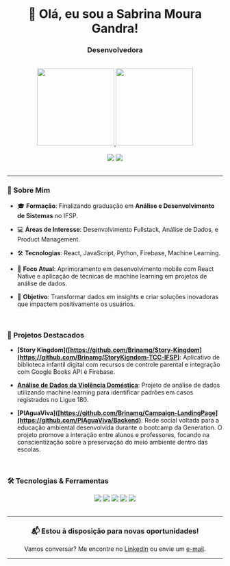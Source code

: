 <div align="center">
  <h1>👋 Olá, eu sou a Sabrina Moura Gandra!</h1>
  <h3>Desenvolvedora</h3>
</div>

<br/>

<div align="center">
  <a href="https://github.com/Brinamg">
    <img height="180em" src="https://github-readme-stats.vercel.app/api?username=Brinamg&show_icons=true&theme=react&include_all_commits=true&count_private=true"/>
    <img height="180em" src="https://github-readme-stats.vercel.app/api/top-langs/?username=Brinamg&layout=compact&langs_count=7&theme=react"/>
  </a>
</div>  

<br/>

<div align="center">
  <a href="https://www.linkedin.com/in/sabrinamouragandra/" target="_blank"><img src="https://img.shields.io/badge/-LinkedIn-%230077B5?style=for-the-badge&logo=linkedin&logoColor=white" target="_blank"></a> 
  <a href = "mailto:smouragandra@gmail.com"><img src="https://img.shields.io/badge/-Gmail-%23333?style=for-the-badge&logo=gmail&logoColor=white" target="_blank"></a>
</div>

<br/>

---

### 🚀 Sobre Mim

- 🎓 **Formação**: Finalizando graduação em **Análise e Desenvolvimento de Sistemas** no IFSP.

- 💻 **Áreas de Interesse**: Desenvolvimento Fullstack, Análise de Dados, e Product Management.

- 🛠 **Tecnologias**: React, JavaScript, Python, Firebase, Machine Learning.

- 🌱 **Foco Atual**: Aprimoramento em desenvolvimento mobile com React Native e aplicação de técnicas de machine learning em projetos de análise de dados.

- 🎯 **Objetivo**: Transformar dados em insights e criar soluções inovadoras que impactem positivamente os usuários.

<br/>

### 💼 Projetos Destacados

- **[Story Kingdom]([https://github.com/Brinamg/Story-Kingdom](https://github.com/Brinamg/StoryKigndom-TCC-IFSP)**: Aplicativo de biblioteca infantil digital com recursos de controle parental e integração com Google Books API e Firebase.
  
- **[Análise de Dados da Violência Doméstica]([https://github.com/Brinamg/Ligue180-AnaliseDeDados](https://github.com/Brinamg/An-lise-de-Dados-de-Viol-ncia-Dom-stica/tree/main))**: Projeto de análise de dados utilizando machine learning para identificar padrões em casos registrados no Ligue 180.
  
- **[PIAguaViva]([https://github.com/Brinamg/Campaign-LandingPage](https://github.com/PIAguaViva/Backend)**:  Rede social voltada para a educação ambiental desenvolvida durante o bootcamp da Generation. O projeto promove a interação entre alunos e professores, focando na conscientização sobre a preservação do meio ambiente dentro das escolas.

<br/>

### 🛠 Tecnologias & Ferramentas

<div align="center">
  <img src="https://img.shields.io/badge/-React-61DAFB?style=for-the-badge&logo=react&logoColor=black" />
  <img src="https://img.shields.io/badge/-JavaScript-F7DF1E?style=for-the-badge&logo=javascript&logoColor=black" />
  <img src="https://img.shields.io/badge/-Firebase-FFCA28?style=for-the-badge&logo=firebase&logoColor=black" />
  <img src="https://img.shields.io/badge/-Python-3776AB?style=for-the-badge&logo=python&logoColor=white" />
  <img src="https://img.shields.io/badge/-Machine%20Learning-10217D?style=for-the-badge&logo=scikit-learn&logoColor=white" />
</div>

<br/>

---

<div align="center">
  <h3>📬 Estou à disposição para novas oportunidades!</h3>
  <p>Vamos conversar? Me encontre no <a href="https://www.linkedin.com/in/sabrinamouragandra/" target="_blank">LinkedIn</a> ou envie um <a href="mailto:smouragandra@gmail.com">e-mail</a>.</p>
</div>

---
